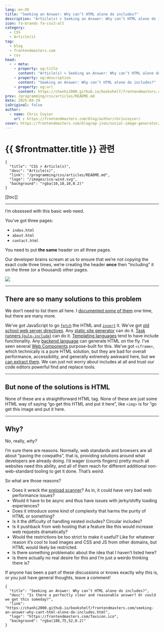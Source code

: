 ```yaml
---
lang: en-US
title: "Seeking an Answer: Why can’t HTML alone do includes?"
description: "Article(s) > Seeking an Answer: Why can’t HTML alone do includes?"
icon: fa-brands fa-css3-alt
category:
  - CSS
  - Article(s)
tag:
  - blog
  - frontendmasters.com
  - css
head:
  - - meta:
    - property: og:title
      content: "Article(s) > Seeking an Answer: Why can’t HTML alone do includes?"
    - property: og:description
      content: "Seeking an Answer: Why can’t HTML alone do includes?"
    - property: og:url
      content: https://chanhi2000.github.io/bookshelf/frontendmasters.com/seeking-an-answer-why-cant-html-alone-do-includes.html
prev: /programming/css/articles/README.md
date: 2025-04-29
isOriginal: false
author:
  - name: Chris Coyier
    url : https://frontendmasters.com/blog/author/chriscoyier/
cover: https://frontendmasters.com/blog/wp-json/social-image-generator/v1/image/5713
---
```


# {{ $frontmatter.title }} 관련

```component VPCard
{
  "title": "CSS > Article(s)",
  "desc": "Article(s)",
  "link": "/programming/css/articles/README.md",
  "logo": "/images/ico-wind.svg",
  "background": "rgba(10,10,10,0.2)"
}
```

[[toc]]

---

<SiteInfo
  name="Seeking an Answer: Why can’t HTML alone do includes?"
  desc="Is there a perfectly clear and reasonable answer? Or could we get this someday?"
  url="https://frontendmasters.com/blog/seeking-an-answer-why-cant-html-alone-do-includes/"
  logo="https://frontendmasters.com/favicon.ico"
  preview="https://frontendmasters.com/blog/wp-json/social-image-generator/v1/image/5713"/>

I’m obsessed with this basic web need.

You’ve got three pages:

- <FontIcon icon="fa-brands fa-html5"/>`index.html`
- <FontIcon icon="fa-brands fa-html5"/>`about.html`
- <FontIcon icon="fa-brands fa-html5"/>`contact.html`

You need to put **the same** header on all three pages.

Our developer brains scream at us to ensure that we’re not copying the exact code three times, we’re creating the header **once** then “including” it on the three (or a thousand) other pages.

![](https://i0.wp.com/frontendmasters.com/blog/wp-content/uploads/2025/04/Screenshot-2025-04-29-at-11.34.15%E2%80%AFAM.png?resize=1024%2C551&ssl=1)

---

## There are so many solutions to this problem

We don’t need to list them all here. I [<FontIcon icon="fas fa-globe"/>documented *some* of them](https://css-tricks.com/the-simplest-ways-to-handle-html-includes/) one time, but there are many more.

We’ve got JavaScript to go [<FontIcon icon="fa-brands fa-firefox"/>`fetch`](https://developer.mozilla.org/en-US/docs/Web/API/Fetch_API/Using_Fetch) the HTML and [<FontIcon icon="fa-brands fa-firefox"/>`insert`](https://developer.mozilla.org/en-US/docs/Web/API/Element/insertAdjacentElement) it. We’ve got [<FontIcon icon="fas fa-globe"/>old school web server directives](https://httpd.apache.org/docs/2.4/howto/ssi.html). Any [<FontIcon icon="fas fa-globe"/>static site generator](https://jekyllrb.com/docs/includes/) can do it. [Task runners (<FontIcon icon="fa-brands fa-npm"/>`gulp-include`)](https://npmjs.com/package/gulp-include) can do it. [Templating languages](https://handlebarsjs.com/guide/partials.html) tend to have include functionality. Any [<FontIcon icon="fa-brands fa-php"/>backend language](https://php.net/manual/en/function.include.php) can generate HTML on the fly. I’ve seen several [<FontIcon icon="fas fa-globe"/>Web Components](https://keithcirkel.co.uk/i-html/) purpose-built for this. We’ve got `<iframe>`, which technically is a pure HTML solution, but they are bad for overall performance, accessibility, and generally extremely awkward here, but we [<FontIcon icon="fas fa-globe"/>can extract them](https://filamentgroup.com/lab/html-includes/#another-demo%3A-including-another-html-file). We can just not worry about includes at all and trust our code editors powerful find and replace tools.

---

## But none of the solutions is HTML

None of these are a straightforward HTML tag. None of these are just some HTML way of saying “go get this HTML and put it here”, like `<img>` is for “go get this image and put it here.

---

## Why?

No, really, *why?*

I’m sure there are reasons. Normally, web standards and browsers are all about “paving the cowpaths”, that is, providing solutions around what developers are already doing. I’d wager (counts fingers) pretty much all websites need this ability, and all of them reach for different additional non-web-standard tooling to get it done. That’s *weird*.

So what are those reasons?

- Does it wreck the [<FontIcon icon="iconfont icon-webdev"/>preload scanner](https://web.dev/articles/preload-scanner)? As in, it could have very bad web performance issues?
- Would it have to be async and thus have issues with jerky/shifty loading experiences?
- Does it introduce some kind of complexity that harms the purity of HTML or something?
- Is it the difficulty of handling nested includes? Circular includes?
- Is it pushback from web hosting that a feature like this would increase web requests dramatically?
- Would the restrictions be too strict to make it useful? Like for whatever reason it’s cool to load images and CSS and JS from other domains, but HTML would likely be restricted.
- Is there something problematic about the idea that I haven’t listed here?
- Is there actually no real desire for this and I’m just a weirdo thinking there is?

If anyone has been a part of these discussions or knows exactly why this is, or you just have general thoughts, leave a comment!

<!-- TODO: add ARTICLE CARD -->
```component VPCard
{
  "title": "Seeking an Answer: Why can’t HTML alone do includes?",
  "desc": "Is there a perfectly clear and reasonable answer? Or could we get this someday?",
  "link": "https://chanhi2000.github.io/bookshelf/frontendmasters.com/seeking-an-answer-why-cant-html-alone-do-includes.html",
  "logo": "https://frontendmasters.com/favicon.ico",
  "background": "rgba(188,75,52,0.2)"
}
```

